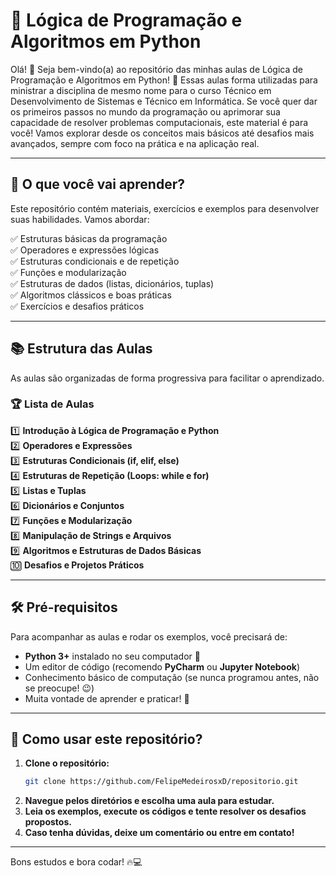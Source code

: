 # 🧠 Lógica de Programação e Algoritmos em Python  

Olá! 👋 Seja bem-vindo(a) ao repositório das minhas aulas de Lógica de Programação e Algoritmos em Python! 🚀
Essas aulas forma utilizadas para ministrar a disciplina de mesmo nome para o curso Técnico em Desenvolvimento de Sistemas e Técnico em Informática.
Se você quer dar os primeiros passos no mundo da programação ou aprimorar sua capacidade de resolver problemas computacionais, este material é para você! 
Vamos explorar desde os conceitos mais básicos até desafios mais avançados, sempre com foco na prática e na aplicação real.

---

## 📌 O que você vai aprender?  
Este repositório contém materiais, exercícios e exemplos para desenvolver suas habilidades. Vamos abordar:  

✅ Estruturas básicas da programação  
✅ Operadores e expressões lógicas  
✅ Estruturas condicionais e de repetição  
✅ Funções e modularização  
✅ Estruturas de dados (listas, dicionários, tuplas)  
✅ Algoritmos clássicos e boas práticas  
✅ Exercícios e desafios práticos  

---

## 📚 Estrutura das Aulas  
As aulas são organizadas de forma progressiva para facilitar o aprendizado.  

### 🏆 **Lista de Aulas**  

1️⃣ **Introdução à Lógica de Programação e Python**  
2️⃣ **Operadores e Expressões**  
3️⃣ **Estruturas Condicionais (if, elif, else)**  
4️⃣ **Estruturas de Repetição (Loops: while e for)**  
5️⃣ **Listas e Tuplas**  
6️⃣ **Dicionários e Conjuntos**  
7️⃣ **Funções e Modularização**  
8️⃣ **Manipulação de Strings e Arquivos**  
9️⃣ **Algoritmos e Estruturas de Dados Básicas**  
🔟 **Desafios e Projetos Práticos**  

---

## 🛠 Pré-requisitos  
Para acompanhar as aulas e rodar os exemplos, você precisará de:  

- **Python 3+** instalado no seu computador 🐍  
- Um editor de código (recomendo **PyCharm** ou **Jupyter Notebook**)  
- Conhecimento básico de computação (se nunca programou antes, não se preocupe! 😉)  
- Muita vontade de aprender e praticar! 💪  

---

## 🚀 Como usar este repositório?  
1. **Clone o repositório:**  
   ```bash
   git clone https://github.com/FelipeMedeirosxD/repositorio.git
   ```  
2. **Navegue pelos diretórios e escolha uma aula para estudar.**  
3. **Leia os exemplos, execute os códigos e tente resolver os desafios propostos.**  
4. **Caso tenha dúvidas, deixe um comentário ou entre em contato!**  

---

Bons estudos e bora codar! 🔥💻
